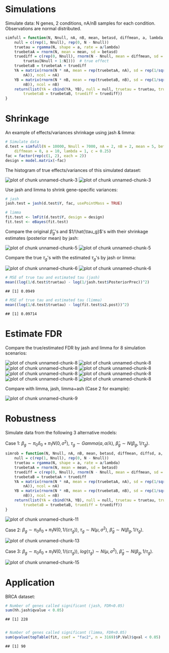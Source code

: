 


Simulations
===========

Simulate data: N genes, 2 conditions, nA/nB samples for each condition.
Observations are normal distributed.

```r
simfull = function(N, Nnull, nA, nB, mean, betasd, diffmean, a, lambda, c) {
    null = c(rep(1, Nnull), rep(0, N - Nnull))
    truetau = rgamma(N, shape = a, rate = a/lambda)
    truebetaA = rnorm(N, mean = mean, sd = betasd)
    truediff = c(rep(0, Nnull), rnorm(N - Nnull, mean = diffmean, sd = 1/sqrt(c * 
        truetau[Nnull + 1:N])))  # true effect
    truebetaB = truebetaA + truediff
    YA = matrix(rnorm(N * nA, mean = rep(truebetaA, nA), sd = rep(1/sqrt(truetau), 
        nA)), ncol = nA)
    YB = matrix(rnorm(N * nB, mean = rep(truebetaB, nB), sd = rep(1/sqrt(truetau), 
        nB)), ncol = nB)
    return(list(YA = cbind(YA, YB), null = null, truetau = truetau, truebetaA = truebetaA, 
        truebetaB = truebetaB, truediff = truediff))
}
```


Shrinkage
=========

An example of effects/variances shrinkage using jash & limma:


```r
# Simulate data
d.test = simfull(N = 10000, Nnull = 7000, nA = 2, nB = 2, mean = 5, betasd = 0.5, 
    diffmean = 0, a = 10, lambda = 1, c = 0.25)
fac = factor(rep(c(1, 2), each = 2))
design = model.matrix(~fac)
```


The histogram of true effects/variances of this simulated dataset:

![plot of chunk unnamed-chunk-3](figure/unnamed-chunk-31.png) ![plot of chunk unnamed-chunk-3](figure/unnamed-chunk-32.png) 


Use jash and limma to shrink gene-specific variances:


```r
# jash
jash.test = jash(d.test$Y, fac, usePointMass = TRUE)

# limma
fit.test <- lmFit(d.test$Y, design = design)
fit.test <- eBayes(fit.test)
```


Compare the original $\hat{\beta}_g$'s and $1/\hat{\tau_g}$'s with their shrinkage estimates (posterior mean) by jash:

![plot of chunk unnamed-chunk-5](figure/unnamed-chunk-51.png) ![plot of chunk unnamed-chunk-5](figure/unnamed-chunk-52.png) 


Compare the true $\tau_g$'s with the estimated $\tau_g$'s by jash or limma:

![plot of chunk unnamed-chunk-6](figure/unnamed-chunk-61.png) ![plot of chunk unnamed-chunk-6](figure/unnamed-chunk-62.png) 



```r
# MSE of true tau and estimated tau (jash)
mean((log(1/d.test$truetau) - log(1/jash.test$PosteriorPrec))^2)
```

```
## [1] 0.0949
```

```r
# MSE of true tau and estimated tau (limma)
mean((log(1/d.test$truetau) - log(fit.test$s2.post))^2)
```

```
## [1] 0.09714
```


Estimate FDR
============

Compare the true/estimated FDR by jash and limma for 8 simulation scenarios:

![plot of chunk unnamed-chunk-8](figure/unnamed-chunk-81.png) ![plot of chunk unnamed-chunk-8](figure/unnamed-chunk-82.png) ![plot of chunk unnamed-chunk-8](figure/unnamed-chunk-83.png) ![plot of chunk unnamed-chunk-8](figure/unnamed-chunk-84.png) ![plot of chunk unnamed-chunk-8](figure/unnamed-chunk-85.png) ![plot of chunk unnamed-chunk-8](figure/unnamed-chunk-86.png) ![plot of chunk unnamed-chunk-8](figure/unnamed-chunk-87.png) ![plot of chunk unnamed-chunk-8](figure/unnamed-chunk-88.png) 


Compare with limma, jash, limma+ash (Case 2 for example):

![plot of chunk unnamed-chunk-9](figure/unnamed-chunk-9.png) 



Robustness
==========

Simulate data from the following 3 alternative models:

Case 1: $\beta_g \sim \pi_0\delta_0+\pi_1N(0, \sigma^2)$, $\tau_g \sim Gamma(a,a/\lambda)$, $\hat{\beta}_g\sim N(\beta_g,1/\tau_g)$.

```r
simrob = function(N, Nnull, nA, nB, mean, betasd, diffmean, diffsd, a, lambda) {
    null = c(rep(1, Nnull), rep(0, N - Nnull))
    truetau = rgamma(N, shape = a, rate = a/lambda)
    truebetaA = rnorm(N, mean = mean, sd = betasd)
    truediff = c(rep(0, Nnull), rnorm(N - Nnull, mean = diffmean, sd = diffsd))
    truebetaB = truebetaA + truediff
    YA = matrix(rnorm(N * nA, mean = rep(truebetaA, nA), sd = rep(1/sqrt(truetau), 
        nA)), ncol = nA)
    YB = matrix(rnorm(N * nB, mean = rep(truebetaB, nB), sd = rep(1/sqrt(truetau), 
        nB)), ncol = nB)
    return(list(YA = cbind(YA, YB), null = null, truetau = truetau, truebetaA = truebetaA, 
        truebetaB = truebetaB, truediff = truediff))
}
```

![plot of chunk unnamed-chunk-11](figure/unnamed-chunk-11.png) 


Case 2: $\beta_g \sim \pi_0\delta_0+\pi_1N(0, 1/(c\tau_g))$, $\tau_g \sim N(\mu,\sigma^2)$, $\hat{\beta}_g\sim N(\beta_g,1/\tau_g)$.


![plot of chunk unnamed-chunk-13](figure/unnamed-chunk-13.png) 


Case 3: $\beta_g \sim \pi_0\delta_0+\pi_1N(0, 1/(c\tau_g))$, $log(\tau_g) \sim N(\mu,\sigma^2)$, $\hat{\beta}_g\sim N(\beta_g,1/\tau_g)$.


![plot of chunk unnamed-chunk-15](figure/unnamed-chunk-15.png) 


Application
===========

BRCA dataset:




```r
# Number of genes called significant (jash, FDR<0.05)
sum(hh.jash$qvalue < 0.05)
```

```
## [1] 228
```

```r

# Number of genes called significant (limma, FDR<0.05)
sum(qvalue(topTable(fit, coef = "fac2", n = 3169)$P.Val)$qval < 0.05)
```

```
## [1] 90
```

